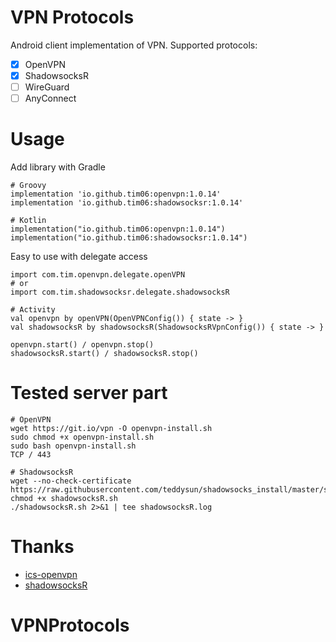 # VPN Protocols
Android client implementation of VPN. Supported protocols:
- [x] OpenVPN
- [x] ShadowsocksR
- [ ] WireGuard
- [ ] AnyConnect

# Usage
Add library with Gradle
```
# Groovy
implementation 'io.github.tim06:openvpn:1.0.14'
implementation 'io.github.tim06:shadowsocksr:1.0.14'

# Kotlin
implementation("io.github.tim06:openvpn:1.0.14")
implementation("io.github.tim06:shadowsocksr:1.0.14")
```
Easy to use with delegate access
```
import com.tim.openvpn.delegate.openVPN
# or
import com.tim.shadowsocksr.delegate.shadowsocksR

# Activity
val openvpn by openVPN(OpenVPNConfig()) { state -> }
val shadowsocksR by shadowsocksR(ShadowsocksRVpnConfig()) { state -> }

openvpn.start() / openvpn.stop()
shadowsocksR.start() / shadowsocksR.stop()
```
# Tested server part
```
# OpenVPN
wget https://git.io/vpn -O openvpn-install.sh
sudo chmod +x openvpn-install.sh
sudo bash openvpn-install.sh
TCP / 443

# ShadowsocksR
wget --no-check-certificate https://raw.githubusercontent.com/teddysun/shadowsocks_install/master/shadowsocksR.sh
chmod +x shadowsocksR.sh
./shadowsocksR.sh 2>&1 | tee shadowsocksR.log
```

# Thanks
- [ics-openvpn](https://github.com/schwabe/ics-openvpn/)
- [shadowsocksR](https://github.com/shadowsocksrr/shadowsocksr-libev/)
# VPNProtocols

